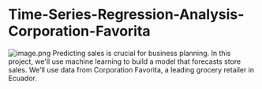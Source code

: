 # Time-Series-Regression-Analysis-Corporation-Favorita
![image.png](attachment:image.png)
Predicting sales is crucial for business planning. In this project, we'll use machine learning to build a model that forecasts store sales. We'll use data from Corporation Favorita, a leading grocery retailer in Ecuador.
